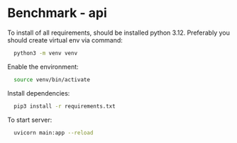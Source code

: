 # Benchmark - api

To install of all requirements, should be installed python 3.12. Preferably you should create virtual env via command:

```sh
  python3 -m venv venv
```

Enable the environment:

```sh
  source venv/bin/activate
```

Install dependencies:

```sh
  pip3 install -r requirements.txt
```

To start server:

```sh
  uvicorn main:app --reload
```
